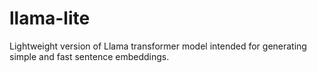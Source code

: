 # llama-lite

Lightweight version of Llama transformer model intended for generating simple and fast sentence embeddings.

